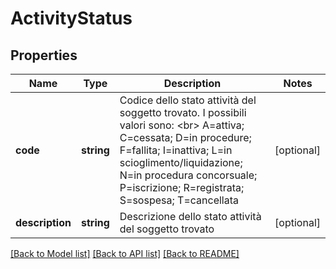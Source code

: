 # ActivityStatus

## Properties
Name | Type | Description | Notes
------------ | ------------- | ------------- | -------------
**code** | **string** | Codice dello stato attività del soggetto trovato. I possibili valori sono: &lt;br&gt; A&#x3D;attiva; C&#x3D;cessata; D&#x3D;in procedure; F&#x3D;fallita; I&#x3D;inattiva; L&#x3D;in scioglimento/liquidazione; N&#x3D;in procedura concorsuale; P&#x3D;iscrizione; R&#x3D;registrata; S&#x3D;sospesa; T&#x3D;cancellata | [optional] 
**description** | **string** | Descrizione dello stato attività del soggetto trovato | [optional] 

[[Back to Model list]](../README.md#documentation-for-models) [[Back to API list]](../README.md#documentation-for-api-endpoints) [[Back to README]](../README.md)


